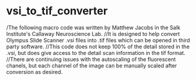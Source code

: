 vsi_to_tif_converter
====================

/The following macro code was written by Matthew Jacobs in the Salk Institute's Callaway Neuroscience Lab. 
//It is designed to help convert Olympus Slide Scanner .vsi files into .tif files which can be opened in third party software. 
//This code does not keep 100% of the detail stored in the .vsi, but does give access to the detail scan information in the tif format. 
//There are continuing issues with the autoscaling of the fluorescent chanels, but each channel of the image can be manually scaled after conversion as desired.
